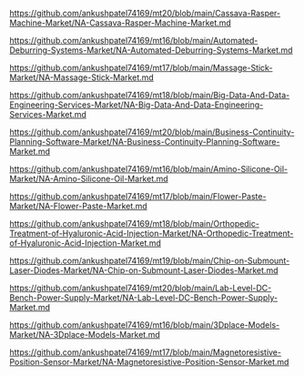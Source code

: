 <p><a href="https://github.com/ankushpatel74169/mt20/blob/main/Cassava-Rasper-Machine-Market/NA-Cassava-Rasper-Machine-Market.md">https://github.com/ankushpatel74169/mt20/blob/main/Cassava-Rasper-Machine-Market/NA-Cassava-Rasper-Machine-Market.md</a></p><p><a href="https://github.com/ankushpatel74169/mt16/blob/main/Automated-Deburring-Systems-Market/NA-Automated-Deburring-Systems-Market.md">https://github.com/ankushpatel74169/mt16/blob/main/Automated-Deburring-Systems-Market/NA-Automated-Deburring-Systems-Market.md</a></p><p><a href="https://github.com/ankushpatel74169/mt17/blob/main/Massage-Stick-Market/NA-Massage-Stick-Market.md">https://github.com/ankushpatel74169/mt17/blob/main/Massage-Stick-Market/NA-Massage-Stick-Market.md</a></p><p><a href="https://github.com/ankushpatel74169/mt18/blob/main/Big-Data-And-Data-Engineering-Services-Market/NA-Big-Data-And-Data-Engineering-Services-Market.md">https://github.com/ankushpatel74169/mt18/blob/main/Big-Data-And-Data-Engineering-Services-Market/NA-Big-Data-And-Data-Engineering-Services-Market.md</a></p><p><a href="https://github.com/ankushpatel74169/mt20/blob/main/Business-Continuity-Planning-Software-Market/NA-Business-Continuity-Planning-Software-Market.md">https://github.com/ankushpatel74169/mt20/blob/main/Business-Continuity-Planning-Software-Market/NA-Business-Continuity-Planning-Software-Market.md</a></p><p><a href="https://github.com/ankushpatel74169/mt16/blob/main/Amino-Silicone-Oil-Market/NA-Amino-Silicone-Oil-Market.md">https://github.com/ankushpatel74169/mt16/blob/main/Amino-Silicone-Oil-Market/NA-Amino-Silicone-Oil-Market.md</a></p><p><a href="https://github.com/ankushpatel74169/mt17/blob/main/Flower-Paste-Market/NA-Flower-Paste-Market.md">https://github.com/ankushpatel74169/mt17/blob/main/Flower-Paste-Market/NA-Flower-Paste-Market.md</a></p><p><a href="https://github.com/ankushpatel74169/mt18/blob/main/Orthopedic-Treatment-of-Hyaluronic-Acid-Injection-Market/NA-Orthopedic-Treatment-of-Hyaluronic-Acid-Injection-Market.md">https://github.com/ankushpatel74169/mt18/blob/main/Orthopedic-Treatment-of-Hyaluronic-Acid-Injection-Market/NA-Orthopedic-Treatment-of-Hyaluronic-Acid-Injection-Market.md</a></p><p><a href="https://github.com/ankushpatel74169/mt19/blob/main/Chip-on-Submount-Laser-Diodes-Market/NA-Chip-on-Submount-Laser-Diodes-Market.md">https://github.com/ankushpatel74169/mt19/blob/main/Chip-on-Submount-Laser-Diodes-Market/NA-Chip-on-Submount-Laser-Diodes-Market.md</a></p><p><a href="https://github.com/ankushpatel74169/mt20/blob/main/Lab-Level-DC-Bench-Power-Supply-Market/NA-Lab-Level-DC-Bench-Power-Supply-Market.md">https://github.com/ankushpatel74169/mt20/blob/main/Lab-Level-DC-Bench-Power-Supply-Market/NA-Lab-Level-DC-Bench-Power-Supply-Market.md</a></p><p><a href="https://github.com/ankushpatel74169/mt16/blob/main/3Dplace-Models-Market/NA-3Dplace-Models-Market.md">https://github.com/ankushpatel74169/mt16/blob/main/3Dplace-Models-Market/NA-3Dplace-Models-Market.md</a></p><p><a href="https://github.com/ankushpatel74169/mt17/blob/main/Magnetoresistive-Position-Sensor-Market/NA-Magnetoresistive-Position-Sensor-Market.md">https://github.com/ankushpatel74169/mt17/blob/main/Magnetoresistive-Position-Sensor-Market/NA-Magnetoresistive-Position-Sensor-Market.md</a></p>
